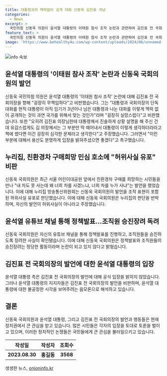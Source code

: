 ```yaml
---
title: 대통령과의 맥락없이 공개 대화 신동욱 김진표 겨냥
categories:
  - News
excerpt: >
  국민의힘 신동욱 의원이 윤석열 대통령의 이태원 참사 조작 논란과 관련하여 김진표 전 국회의장을 비판했습니다. 신동욱 의원은 대통령과 국회의장의 단독 대화를 무책임하게 공개하고 김진표 의장을 실망스럽다고 언급했습니다. 또한 대통령과 김 의장의 상황 설명을 고려하지 않고 일부분만 공개하는 행위는 심각한 문제라고 강조했습니다. 함께 용산도에서 입장을 밝혀주길 촉구하며 발언을 마무리했습니다.
feature_text: >
  국민의힘 신동욱 의원이 윤석열 대통령의 이태원 참사 조작 논란과 관련하여 김진표 전 국회의장을 비판했습니다. 신동욱 의원은 대통령과 국회의장의 단독 대화를 무책임하게 공개하고 김진표 의장을 실망스럽다고 언급했습니다. 또한 대통령과 김 의장의 상황 설명을 고려하지 않고 일부분만 공개하는 행위는 심각한 문제라고 강조했습니다. 함께 용산도에서 입장을 밝혀주길 촉구하며 발언을 마무리했습니다.
image: 'https://www.behealthy4u.com/wp-content/uploads/2024/06/unnamed-file.png'
---
```


<p><img src="https://www.behealthy4u.com/wp-content/uploads/2024/06/unnamed-file.png" alt="info 속보" /></p>

<h2><b>윤석열 대통령의 '이태원 참사 조작' 논란과 신동욱 국회의원의 발언</b></h2>

<p data-ke-size="size16">신동욱 국민의힘 의원은 윤석열 대통령의 '이태원 참사 조작' 논란에 대해 김진표 전 국회의장을 향해 "굉장히 무책임하다"고 비판했습니다. 그는 "대통령과 국회의장의 단독 대화를 현직 대통령이 아직 임기가 3년이나 남은 대통령과 나눈 대화를 이렇게 맥락 없이 공개하는 것이 과연 국가를 위해서 맞는 것인가"라며 "굉장히 실망스럽다"고 비판했습니다. 또한 "오히려 김진표 의장님한테 대통령께서 진솔하게 상황 설명을 해 주신 건데 유감스럽게도 김 의장께서는 그 부분만 딱 떼어내서 대통령이 이렇게 생각하더라라고 책에 썼다면 이건 굉장히 심각한 문제라고 생각한다"고 주장했습니다. 그러면서 "이런 부분에 대해서 용산도 분명하게 입장을 밝혀주셨으면 좋겠다"고 촉구했습니다.</p>

<h2><b>누리집, 친환경차 구매희망 민심 호소에 "허위사실 유포" 비판</b></h2>

<p data-ke-size="size16">신동욱 국회의원은 최근 서울 어린이대공원 앞에서 친환경차 구매를 희망하는 시민들을 만나 "내 차도 못 사는데 왜 너희 차를 사겠느냐, 너희 차를 누가 사냐"는 발언을 했었습니다. 이에 대해 누리집 방송통신위원회는 신동욱 국회의원의 발언을 조작 표현이 포함된 허위사실 유포로 판단했습니다. 이에 대해 신동욱 국회의원은 누리집의 판단을 반박하며, 자신의 발언이 허위사실이 아니라고 주장했습니다.</p>

<h2><b>윤석열 유튜브 채널 통해 정책발표…조직원 승진장려 독려</b></h2>

<p data-ke-size="size16">신동욱 국회의원은 자신의 유튜브 채널을 통해 정책발표를 진행하고, 조직원들을 승진하도록 장려한 사실이 확인됐습니다. 이에 대해 신동욱 국회의원은 정책발표와 조직원들의 승진장려는 정당한 활동이라며 논란이 되고 있지 않다고 밝혔습니다.</p>

<h2><b>김진표 전 국회의장의 발언에 대한 윤석열 대통령의 입장</b></h2>

<p data-ke-size="size16">윤석열 대통령 측은 김진표 전 국회의장의 발언에 대해 공식 입장을 밝히지 않았습니다. 그러나 윤석열 대통령의 지지자들은 김진표 전 국회의장의 발언을 비판하며, 윤석열 대통령에 대한 불공정한 시각을 보여주려는 음모론으로 해석하고 있습니다.</p>

<h2><b>결론</b></h2>

<p data-ke-size="size16">신동욱 국회의원과 윤석열 대통령, 그리고 김진표 전 국회의장의 발언과 행동들은 현재 정치권에서 큰 관심을 받고 있습니다. 많은 시민들은 각자의 입장을 토대로 토론을 벌이고 있으며, 이러한 정치적인 논쟁들은 국민들에게 큰 관심을 불러일으키고 있습니다.</p>

<table>
  <thead>
    <tr>
      <th><b>작성일</b></th>
      <th><b>작성자</b></th>
      <th><b>조회수</b></th>
    </tr>
  </thead>
  <tbody>
    <tr>
      <td style="text-align: center; height: 17px;"><b>2023.08.30</b></td>
      <td style="text-align: center; height: 17px;"><b>홍길동</b></td>
      <td style="text-align: center; height: 17px;"><b>3568</b></td>
    </tr>
  </tbody>
</table>
생생한 뉴스, <a href="https://onioninfo.kr" rel="dofollow">onioninfo.kr</a>


